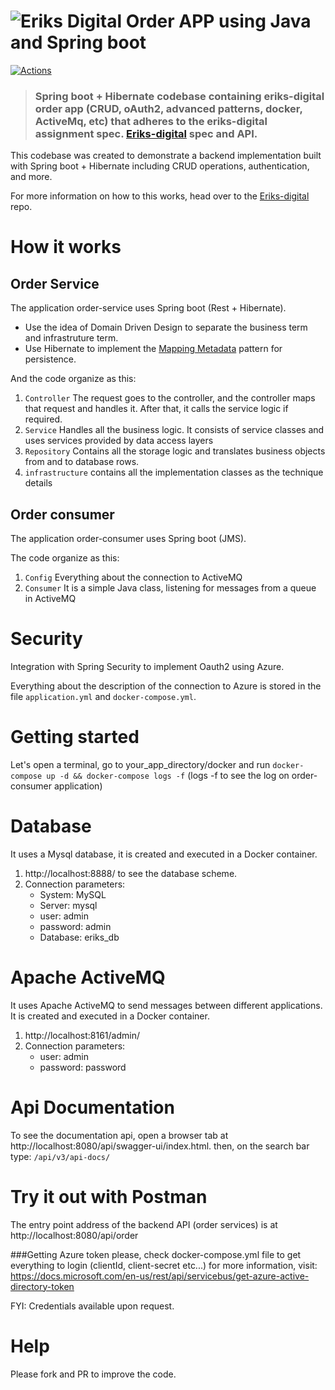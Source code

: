 # ![Eriks Digital Order APP using Java and Spring boot](example-logo.png)

[![Actions](https://github.com/gothinkster/spring-boot-realworld-example-app/workflows/Java%20CI/badge.svg)](https://github.com/gothinkster/spring-boot-realworld-example-app/actions)

> ### Spring boot + Hibernate codebase containing eriks-digital order app (CRUD, oAuth2, advanced patterns, docker, ActiveMq, etc) that adheres to the eriks-digital assignment spec. [Eriks-digital](https://github.com/ccamiletti/eriks-digital/) spec and API.

This codebase was created to demonstrate a backend implementation built with Spring boot + Hibernate including CRUD operations, authentication, and more.


For more information on how to this works, head over to the [Eriks-digital](https://github.com/ccamiletti/eriks-digital/) repo.

# How it works

## Order Service
The application order-service uses Spring boot (Rest + Hibernate).

* Use the idea of Domain Driven Design to separate the business term and infrastruture term.
* Use Hibernate to implement the [Mapping Metadata](https://www.sourcecodeexamples.net/2018/04/metadata-mapping-pattern.html) pattern for persistence.

And the code organize as this:

1. `Controller` The request goes to the controller, and the controller maps that request and handles it. After that, it calls the service logic if required.
2. `Service` Handles all the business logic. It consists of service classes and uses services provided by data access layers
3. `Repository` Contains all the storage logic and translates business objects from and to database rows.
4. `infrastructure`  contains all the implementation classes as the technique details

## Order consumer
The application order-consumer uses Spring boot (JMS).

The code organize as this:

1. `Config` Everything about the connection to ActiveMQ
2. `Consumer` It is a simple Java class, listening for messages from a queue in ActiveMQ

# Security

Integration with Spring Security to implement Oauth2 using Azure.

Everything about the description of the connection to Azure is stored in the file `application.yml` and `docker-compose.yml`.

# Getting started

Let's open a terminal, go to your_app_directory/docker and run `docker-compose up -d && docker-compose logs -f` (logs -f to see the log on order-consumer application)

# Database

It uses a Mysql database, it is created and executed in a Docker container.
1. http://localhost:8888/ to see the database scheme.
2. Connection parameters:
    * System: MySQL
    * Server: mysql
    * user: admin
    * password: admin
    * Database: eriks_db

# Apache ActiveMQ

It uses Apache ActiveMQ to send messages between different applications. It is created and executed in a Docker container.
1. http://localhost:8161/admin/
2. Connection parameters:
    * user: admin
    * password: password

# Api Documentation

To see the documentation api, open a browser tab at http://localhost:8080/api/swagger-ui/index.html. then, on the search bar type: `/api/v3/api-docs/`

# Try it out with Postman

The entry point address of the backend API (order services) is at http://localhost:8080/api/order

###Getting Azure token 
please, check docker-compose.yml file to get everything to login (clientId, client-secret etc...)
   for more information, visit: https://docs.microsoft.com/en-us/rest/api/servicebus/get-azure-active-directory-token
   
FYI: Credentials available upon request.

# Help
Please fork and PR to improve the code.